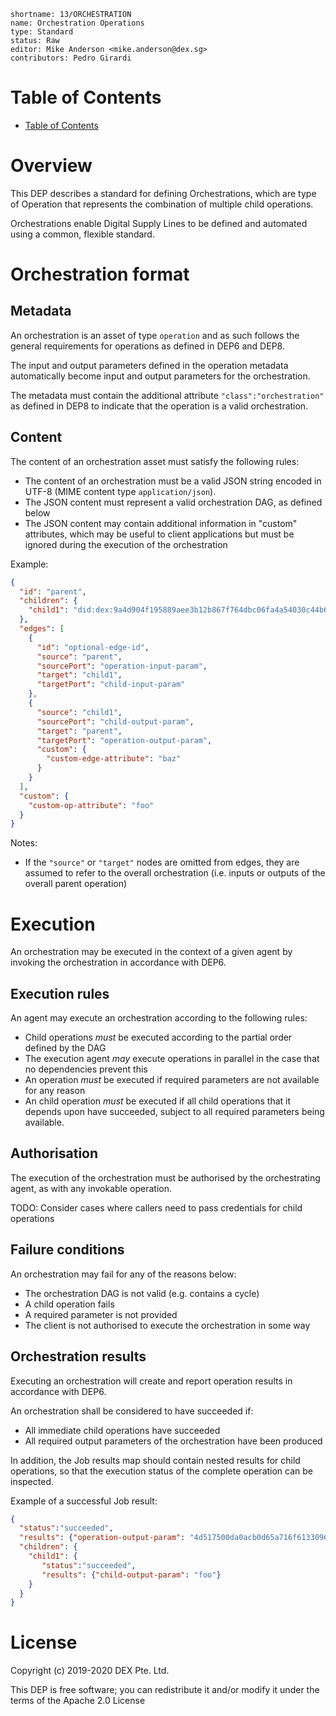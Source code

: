 ```
shortname: 13/ORCHESTRATION
name: Orchestration Operations
type: Standard
status: Raw
editor: Mike Anderson <mike.anderson@dex.sg>
contributors: Pedro Girardi 
```


Table of Contents
=================

   * [Table of Contents](#table-of-contents)


# Overview

This DEP describes a standard for defining Orchestrations, which are type of Operation that 
represents the combination of multiple child operations.

Orchestrations enable Digital Supply Lines to be defined and automated using a common, flexible 
standard.

# Orchestration format

## Metadata

An orchestration is an asset of type `operation` and as such follows the general requirements for
operations as defined in DEP6 and DEP8.

The input and output parameters defined in the operation metadata automatically become input and 
output parameters for the orchestration.

The metadata must contain the additional attribute `"class":"orchestration"` as defined in DEP8 to
indicate that the operation is a valid orchestration.

## Content

The content of an orchestration asset must satisfy the following rules:
- The content of an orchestration must be a valid JSON string encoded in UTF-8 (MIME content type
`application/json`).
- The JSON content must represent a valid orchestration DAG, as defined below
- The JSON content may contain additional information in "custom" attributes, which may be useful
to client applications but must be ignored during the execution of the orchestration

Example:

```json
{
  "id": "parent",
  "children": {
    "child1": "did:dex:9a4d904f195889aee3b12b867f764dbc06fa4a54030c44b6f805c70f85cb05e7/bd41ffa50baf8fddbfead91c426de45fcaa474773a9278d63bcaa10200591362"
  },
  "edges": [
    {
      "id": "optional-edge-id",
      "source": "parent",
      "sourcePort": "operation-input-param",
      "target": "child1",
      "targetPort": "child-input-param"
    },
    {
      "source": "child1",
      "sourcePort": "child-output-param",
      "target": "parent",
      "targetPort": "operation-output-param",
      "custom": {
        "custom-edge-attribute": "baz"
      }
    }
  ],
  "custom": {
    "custom-op-attribute": "foo"
  }
}
```

Notes:
- If the `"source"` or `"target"` nodes are omitted from edges, they are assumed to refer to the
overall orchestration (i.e. inputs or outputs of the overall parent operation) 

# Execution

An orchestration may be executed in the context of a given agent by invoking the orchestration in 
accordance with DEP6.

## Execution rules

An agent may execute an orchestration according to the following rules:
- Child operations *must* be executed according to the partial order defined by the DAG
- The execution agent *may* execute operations in parallel in the case that no dependencies 
prevent this
- An operation *must* be executed if required parameters are not available for any reason
- An child operation *must* be executed if all child operations that it depends upon have succeeded,
subject to all required parameters being available.

## Authorisation

The execution of the orchestration must be authorised by the orchestrating agent, as with any 
invokable operation.

TODO: Consider cases where callers need to pass credentials for child operations

## Failure conditions

An orchestration may fail for any of the reasons below:
- The orchestration DAG is not valid (e.g. contains a cycle)
- A child operation fails
- A required parameter is not provided
- The client is not authorised to execute the orchestration in some way

## Orchestration results

Executing an orchestration will create and report operation results in accordance with DEP6. 

An orchestration shall be considered to have succeeded if:
- All immediate child operations have succeeded
- All required output parameters of the orchestration have been produced

In addition, the Job results map should contain nested results for child operations, so that
the execution status of the complete operation can be inspected.

Example of a successful Job result:

```json
{ 
  "status":"succeeded",
  "results": {"operation-output-param": "4d517500da0acb0d65a716f61330969334630363ce4a6a9d39691026ac7908ea"},
  "children": {
    "child1": {
       "status":"succeeded",
       "results": {"child-output-param": "foo"}
    }
  }
}
```

# License

Copyright (c) 2019-2020 DEX Pte. Ltd.

This DEP is free software; you can redistribute it and/or modify it under the terms of the Apache 2.0 License
